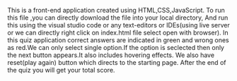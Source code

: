 This is a front-end application created using HTML,CSS,JavaScript.
To run this file ,you can directly download the file into your local directory,
And run this using the visual studio code or any text-editors or IDEs(using live server or we can directly right click on index.html file select open with browser).
In this quiz application correct answers are indicated in green and wrong ones as red.We can only select single option.If the option is seclected then only the next button appears.It also includes hovering effects.
We also have reset(play again) button which directs to the starting page.
After the end of the quiz you will get your total score.

